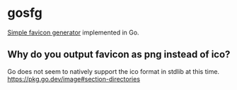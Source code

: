 # gosfg
[Simple favicon generator](https://github.com/shinshin86/simple-favicon-generator) implemented in Go.

## Why do you output favicon as png instead of ico?
Go does not seem to natively support the ico format in stdlib at this time.  
https://pkg.go.dev/image#section-directories
